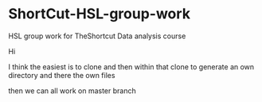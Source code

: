 # ShortCut-HSL-group-work
HSL group work for TheShortcut Data analysis course

Hi

I think the easiest is to clone and then within that clone to generate an own directory and there the own files

then we can all work on master branch
